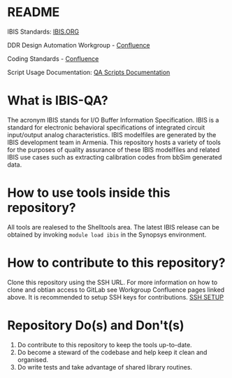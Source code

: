 # README

IBIS Standards: [IBIS.ORG](https://ibis.org/)

DDR Design Automation Workgroup - [Confluence](https://jiradocs.internal.synopsys.com/display/SG/Coding+Best+Practices+and+Recommendations)

Coding Standards - [Confluence](https://jiradocs.internal.synopsys.com/display/SG/Coding+Best+Practices+and+Recommendations)

Script Usage Documentation: [QA Scripts Documentation](https://synopsys-my.sharepoint.com/:p:/p/wadhawan/EQXoE4dKwCVFnDL-4rcqo0YBPBMvce7VVARAe6ZUsWrq-Q?e=oB7S2F)

# What is IBIS-QA? 

The acronym IBIS stands for I/O Buffer Information Specification. IBIS is a standard for electronic behavioral specifications of integrated circuit input/output analog characteristics. IBIS modelfiles are generated by the IBIS development team in Armenia. This repository hosts a variety of tools for the purposes of quality assurance of these IBIS modelfiles and related IBIS use cases such as extracting calibration codes from bbSim generated data.

# How to use tools inside this repository?

All tools are realesed to the Shelltools area. The latest IBIS release can be obtained by invoking `module load ibis` in the Synopsys environment.

# How to contribute to this repository?

Clone this repository using the SSH URL. For more information on how to clone and obtian access to GitLab see Workgroup Confluence pages linked above. It is recommended to setup SSH keys for contributions. [SSH SETUP](https://docs.gitlab.com/ee/ssh/)

# Repository Do(s) and Don't(s)

1. Do contribute to this repository to keep the tools up-to-date.
2. Do become a steward of the codebase and help keep it clean and organised.
3. Do write tests and take advantage of shared library routines. 





